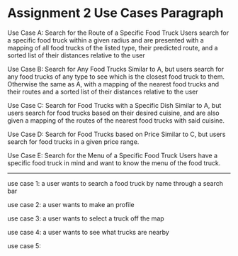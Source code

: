 # Assignment 2 Use Cases Paragraph

Use Case A: Search for the Route of a Specific Food Truck
  Users search for a specific food truck within a given radius and are presented with a mapping of all food trucks of the listed type, their predicted route, and a sorted list of their distances relative to the user

Use Case B: Search for Any Food Trucks
  Similar to A, but users search for any food trucks of any type to see which is the closest food truck to them. Otherwise the same as A, with a mapping of the nearest food trucks and their routes and a sorted list of their distances relative to the user

Use Case C: Search for Food Trucks with a Specific Dish
  Similar to A, but users search for food trucks based on their desired cuisine, and are also given a mapping of the routes of the nearest food trucks with said cuisine. 
 
Use Case D: Search for Food Trucks based on Price
  Similar to C, but users search for food trucks in a given price range.
  
Use Case E: Search for the Menu of a Specific Food Truck
	Users have a specific food truck in mind and want to know the menu of the food truck.

	


__________


use case 1: a user wants to search a food truck by name through a search bar

use case 2: a user wants to make an profile

use case 3: a user wants to select a truck off the map

use case 4: a user wants to see what trucks are nearby

use case 5: 
